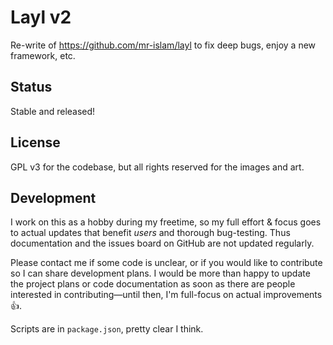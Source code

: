 # Layl v2

Re-write of https://github.com/mr-islam/layl to fix deep bugs, enjoy a new framework, etc.

## Status
Stable and released!

## License

GPL v3 for the codebase, but all rights reserved for the images and art. 

## Development

I work on this as a hobby during my freetime, so my full effort & focus goes to actual updates that benefit *users* and thorough bug-testing. Thus documentation and the issues board on GitHub are not updated regularly.
 
Please contact me if some code is unclear, or if you would like to contribute so I can share development plans. I would be more than happy to update the project plans or code documentation as soon as there are people interested in contributing—until then, I'm full-focus on actual improvements 👍. 

Scripts are in `package.json`, pretty clear I think.
